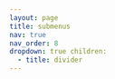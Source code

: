 ```yaml
---
layout: page
title: submenus
nav: true
nav_order: 8
dropdown: true children:
  - title: divider
---
```

